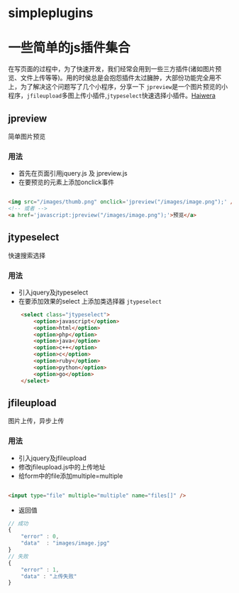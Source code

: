 # simpleplugins

一些简单的js插件集合
===

在写页面的过程中，为了快速开发，我们经常会用到一些三方插件(诸如图片预览、文件上传等等)。用的时侯总是会抱怨插件太过臃肿，大部份功能完全用不上，为了解决这个问题写了几个小程序，分享一下 `jpreview`是一个图片预览的小程序，`jfileupload`多图上传小插件,`jtypeselect`快速选择小插件。[Haiwera](http://haiwera.xyz)

## jpreview

简单图片预览

### 用法 

* 首先在页面引用jquery.js 及 jpreview.js
* 在要预览的元素上添加onclick事件

~~~html

<img src="/images/thumb.png" onclick='jpreview("/images/image.png");' />
<!-- 或者 -->
<a href='javascript:jpreview("/images/image.png");'>预览</a>

~~~
## jtypeselect

快速搜索选择

### 用法

* 引入jquery及jtypeselect
* 在要添加效果的select 上添加类选择器 `jtypeselect`

~~~html
	<select class="jtypeselect">
		<option>javascript</option>
		<option>html</option>
		<option>php</option>
		<option>java</option>
		<option>c++</option>
		<option>c</option>
		<option>ruby</option>
		<option>python</option>
		<option>go</option>
	</select>
~~~

## jfileupload

图片上传，异步上传

### 用法

* 引入jquery及jfileupload
* 修改jfileupload.js中的上传地址
* 给form中的file添加multiple=multiple

~~~html

<input type="file" multiple="multiple" name="files[]" />

~~~
* 返回值

~~~javascript
// 成功
{
	"error" : 0,
	"data"  : "images/image.jpg"
}
// 失败
{
	"error" : 1,
	"data" : "上传失败"
}
~~~



